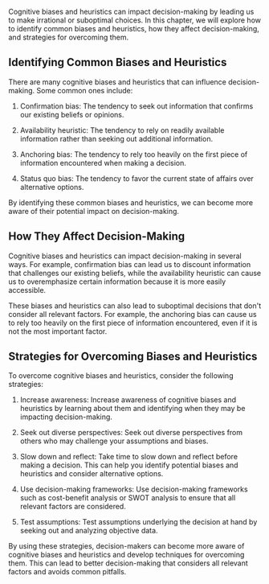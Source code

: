 
Cognitive biases and heuristics can impact decision-making by leading us to make irrational or suboptimal choices. In this chapter, we will explore how to identify common biases and heuristics, how they affect decision-making, and strategies for overcoming them.

Identifying Common Biases and Heuristics
----------------------------------------

There are many cognitive biases and heuristics that can influence decision-making. Some common ones include:

1. Confirmation bias: The tendency to seek out information that confirms our existing beliefs or opinions.

2. Availability heuristic: The tendency to rely on readily available information rather than seeking out additional information.

3. Anchoring bias: The tendency to rely too heavily on the first piece of information encountered when making a decision.

4. Status quo bias: The tendency to favor the current state of affairs over alternative options.

By identifying these common biases and heuristics, we can become more aware of their potential impact on decision-making.

How They Affect Decision-Making
-------------------------------

Cognitive biases and heuristics can impact decision-making in several ways. For example, confirmation bias can lead us to discount information that challenges our existing beliefs, while the availability heuristic can cause us to overemphasize certain information because it is more easily accessible.

These biases and heuristics can also lead to suboptimal decisions that don't consider all relevant factors. For example, the anchoring bias can cause us to rely too heavily on the first piece of information encountered, even if it is not the most important factor.

Strategies for Overcoming Biases and Heuristics
-----------------------------------------------

To overcome cognitive biases and heuristics, consider the following strategies:

1. Increase awareness: Increase awareness of cognitive biases and heuristics by learning about them and identifying when they may be impacting decision-making.

2. Seek out diverse perspectives: Seek out diverse perspectives from others who may challenge your assumptions and biases.

3. Slow down and reflect: Take time to slow down and reflect before making a decision. This can help you identify potential biases and heuristics and consider alternative options.

4. Use decision-making frameworks: Use decision-making frameworks such as cost-benefit analysis or SWOT analysis to ensure that all relevant factors are considered.

5. Test assumptions: Test assumptions underlying the decision at hand by seeking out and analyzing objective data.

By using these strategies, decision-makers can become more aware of cognitive biases and heuristics and develop techniques for overcoming them. This can lead to better decision-making that considers all relevant factors and avoids common pitfalls.
